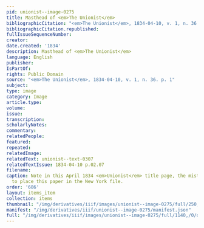 ```yaml
---
pid: unionist--image-0275
title: Masthead of <em>The Unionist</em>
bibliographicCitation: "<em>The Unionist</em>, 1834-04-10, v. 1, n. 36. p. 1"
bibliographicCitation.republished: 
fullIssueSequenceNumber: 
creator: 
date.created: '1834'
description: Masthead of <em>The Unionist</em>
language: English
publisher: 
IsPartOf: 
rights: Public Domain
source: "<em>The Unionist</em>, 1834-04-10, v. 1, n. 36. p. 1"
subject: 
type: image
category: Image
article.type: 
volume: 
issue: 
transcription: 
scholarlyNotes: 
commentary: 
relatedPeople: 
featured: 
repeated: 
relatedImage: 
relatedText: unionist--text-0307
relatedTextIssue: 1834-04-10 p.02.07
filename: 
caption: Note in this April 1834 <em>Unionist</em> title page, the mistaken notification
  to place this paper in the New York file.
order: '686'
layout: items_item
collection: items
thumbnail: "/img/derivatives/iiif/images/unionist--image-0275/full/250,/0/default.jpg"
manifest: "/img/derivatives/iiif/unionist--image-0275/manifest.json"
full: "/img/derivatives/iiif/images/unionist--image-0275/full/1140,/0/default.jpg"
---
```

